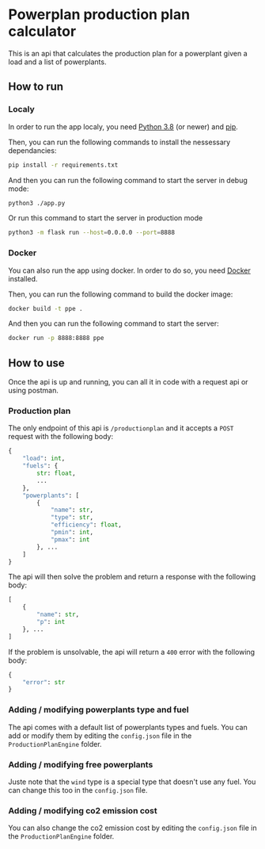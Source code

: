 # Powerplan production plan calculator

This is an api that calculates the production plan for a powerplant given a load and a list of powerplants.

## How to run

### Localy

In order to run the app localy, you need [Python 3.8](https://www.python.org/downloads/release/python-380/) (or newer) and [pip](https://pip.pypa.io/en/stable/installing/).

Then, you can run the following commands to install the nessessary dependancies:

```bash
pip install -r requirements.txt
```

And then you can run the following command to start the server in debug mode:

```bash
python3 ./app.py
```

Or run this command to start the server in production mode

```bash
python3 -m flask run --host=0.0.0.0 --port=8888
```

### Docker

You can also run the app using docker. In order to do so, you need [Docker](https://docs.docker.com/get-docker/) installed.

Then, you can run the following command to build the docker image:

```bash
docker build -t ppe .
```

And then you can run the following command to start the server:

```bash
docker run -p 8888:8888 ppe
```

## How to use

Once the api is up and running, you can all it in code with a request api or using postman.

### Production plan

The only endpoint of this api is `/productionplan` and it accepts a `POST` request with the following body:

```python
{
    "load": int,
    "fuels": {
        str: float,
        ...
    },
    "powerplants": [
        {
            "name": str,
            "type": str,
            "efficiency": float,
            "pmin": int,
            "pmax": int
        }, ...
    ]
}
```

The api will then solve the problem and return a response with the following body:

```python
[
    {
        "name": str,
        "p": int
    }, ...
]
```

If the problem is unsolvable, the api will return a `400` error with the following body:

```python
{
    "error": str
}
```

### Adding / modifying powerplants type and fuel

The api comes with a default list of powerplants types and fuels. You can add or modify them by editing the `config.json` file in the `ProductionPlanEngine` folder.

### Adding / modifying free powerplants

Juste note that the `wind` type is a special type that doesn't use any fuel. You can change this too in the `config.json` file.

### Adding / modifying co2 emission cost

You can also change the co2 emission cost by editing the `config.json` file in the `ProductionPlanEngine` folder.